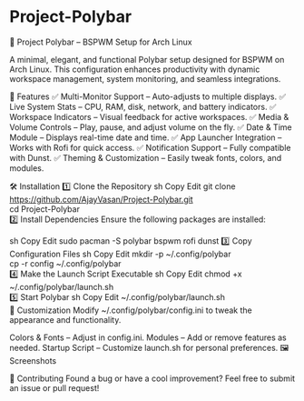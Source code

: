 # Project-Polybar
🚀 Project Polybar – BSPWM Setup for Arch Linux


A minimal, elegant, and functional Polybar setup designed for BSPWM on Arch Linux. This configuration enhances productivity with dynamic workspace management, system monitoring, and seamless integrations.

🎯 Features
✅ Multi-Monitor Support – Auto-adjusts to multiple displays.
✅ Live System Stats – CPU, RAM, disk, network, and battery indicators.
✅ Workspace Indicators – Visual feedback for active workspaces.
✅ Media & Volume Controls – Play, pause, and adjust volume on the fly.
✅ Date & Time Module – Displays real-time date and time.
✅ App Launcher Integration – Works with Rofi for quick access.
✅ Notification Support – Fully compatible with Dunst.
✅ Theming & Customization – Easily tweak fonts, colors, and modules.

🛠️ Installation
1️⃣ Clone the Repository
sh
Copy
Edit
git clone https://github.com/AjayVasan/Project-Polybar.git  
cd Project-Polybar  
2️⃣ Install Dependencies
Ensure the following packages are installed:

sh
Copy
Edit
sudo pacman -S polybar bspwm rofi dunst 
3️⃣ Copy Configuration Files
sh
Copy
Edit
mkdir -p ~/.config/polybar  
cp -r config ~/.config/polybar  
4️⃣ Make the Launch Script Executable
sh
Copy
Edit
chmod +x ~/.config/polybar/launch.sh  
5️⃣ Start Polybar
sh
Copy
Edit
~/.config/polybar/launch.sh  
🎨 Customization
Modify ~/.config/polybar/config.ini to tweak the appearance and functionality.

Colors & Fonts – Adjust in config.ini.
Modules – Add or remove features as needed.
Startup Script – Customize launch.sh for personal preferences.
🖼️ Screenshots

🤝 Contributing
Found a bug or have a cool improvement? Feel free to submit an issue or pull request!

